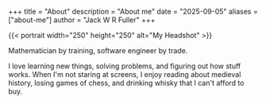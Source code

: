 +++
title = "About"
description = "About me"
date = "2025-09-05"
aliases = ["about-me"]
author = "Jack W R Fuller"
+++

{{< portrait width="250" height="250" alt="My Headshot" >}}

Mathematician by training, software engineer by trade.

I love learning new things, solving problems, and figuring out how stuff works.
When I'm not staring at screens, I enjoy reading about medieval history, losing games of chess, and drinking whisky that I can't afford to buy.



